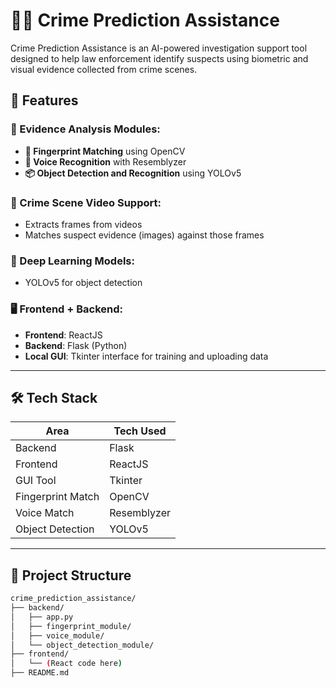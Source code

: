 # 🕵️‍♂️ Crime Prediction Assistance

Crime Prediction Assistance is an AI-powered investigation support tool designed to help law enforcement identify suspects using biometric and visual evidence collected from crime scenes.

## 🚀 Features

### 🔬 Evidence Analysis Modules:
- **🔎 Fingerprint Matching** using OpenCV
- **🎤 Voice Recognition** with Resemblyzer
- **📦 Object Detection and Recognition** using YOLOv5

### 🎥 Crime Scene Video Support:
- Extracts frames from videos
- Matches suspect evidence (images) against those frames

### 🧠 Deep Learning Models:
- YOLOv5 for object detection

### 🖥️ Frontend + Backend:
- **Frontend**: ReactJS
- **Backend**: Flask (Python)
- **Local GUI**: Tkinter interface for training and uploading data

---

## 🛠️ Tech Stack

| Area              | Tech Used                            |
|-------------------|--------------------------------------|
| Backend           | Flask                                |
| Frontend          | ReactJS                              |
| GUI Tool          | Tkinter                              |
| Fingerprint Match | OpenCV                               |
| Voice Match       | Resemblyzer                          |
| Object Detection  | YOLOv5                               |

---

## 📂 Project Structure

```bash
crime_prediction_assistance/
├── backend/
│   ├── app.py
│   ├── fingerprint_module/
│   ├── voice_module/
│   └── object_detection_module/
├── frontend/
│   └── (React code here)
├── README.md
